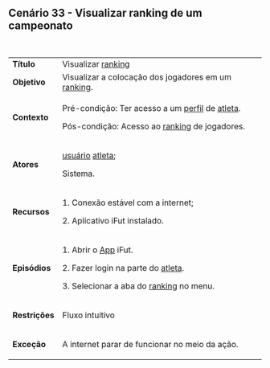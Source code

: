 ## Cenário 33 - Visualizar ranking de um campeonato
<br>

<table class="table table-striped border">
    <tr>
        <td>
            <b>Título</b>
        </td>
        <td>
            Visualizar  <a href="../../lexico/#ranking">ranking</a>
        </td>
    </tr>
    <tr>
        <td>
            <b>Objetivo</b>
        </td>
        <td>
            Visualizar a colocação dos jogadores em um  <a href="../../lexico/#ranking">ranking</a>.
        </td>
    </tr>
    <tr>
        <td>
            <b>Contexto</b>
        </td>
        <td>
            <p>Pré-condição: Ter acesso a um  <a href="../../lexico/#perfil">perfil</a> de <a href="../../lexico/#atleta">atleta</a>.</p>
            <p>Pós-condição: Acesso ao  <a href="../../lexico/#ranking">ranking</a> de jogadores.</p>
        </td>
    </tr>
    <tr>
        <td>
            <b>Atores</b>
        </td>
        <td>
            <p> <a href="../../lexico/#usuario">usuário</a> <a href="../../lexico/#atleta">atleta</a>;</p>
            <p>Sistema.</p>
        </td>
    </tr>
    <tr>
        <td>
            <b>Recursos</b>
        </td>
        <td>
            <p>1. Conexão estável com a internet;</p>
            <p>2. Aplicativo iFut instalado.</p>
        </td>
    </tr>
    <tr>
        <td>
            <b>Episódios</b>
        </td>
        <td>
            <p>1. Abrir o <a href="../../lexico/#App">App</a> iFut.</p>
            <p>2. Fazer login na parte do <a href="../../lexico/#atleta">atleta</a>.</p>
            <p>3. Selecionar a aba do  <a href="../../lexico/#ranking">ranking</a> no menu.</p>
        </td>
    </tr>
    <tr>
        <td>
            <b>Restrições</b>
        </td>
        <td>
            <p>Fluxo intuitivo</p>
        </td>
    </tr>
    <tr>
        <td>
            <b>Exceção</b>
        </td>
        <td>
            <p>A internet parar de funcionar no meio da ação.</p>
        </td>
    </tr>
</table>